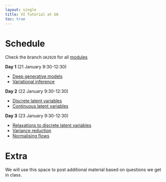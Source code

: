 ```yaml
---
layout: single
title: VI Tutorial at UA
toc: true
---
```



# Schedule

Check the branch `UA2020` for all [modules](https://github.com/vitutorial/tour/tree/UA2020/modules)

**Day 1** (21 January 9:30-12:30)

* [Deep generative models](https://github.com/vitutorial/tour/blob/UA2020/modules/Introduction/master.pdf)
* [Variational inference](https://github.com/vitutorial/tour/blob/UA2020/modules/VI/master.pdf)

**Day 2** (22 January 9:30-12:30)

* [Discrete latent variables](https://github.com/vitutorial/tour/blob/UA2020/modules/DGMs-Discrete/master.pdf)
* [Continuous latent variables](https://github.com/vitutorial/tour/blob/UA2020/modules/DGMs-Continuous/master.pdf)

**Day 3** (23 January 9:30-12:30)

* [Relaxations to discrete latent variables](https://github.com/vitutorial/tour/blob/UA2020/modules/DGMs-Relaxations/master.pdf)
* [Variance reduction](https://github.com/vitutorial/tour/blob/UA2020/modules/Variance-Reduction/master.pdf)
* [Normalising flows](https://github.com/vitutorial/tour/blob/UA2020/modules/NFs/master.pdf)


# Extra

We will use this space to post additional material based on questions we get in class.
